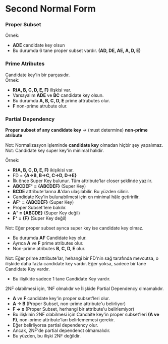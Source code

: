 # Second Normal Form

### Proper Subset

Örnek: 
* **ADE** candidate key olsun
* Bu durumda 6 tane proper subset vardır. **(AD, DE, AE, A, D, E)**

### Prime Atributes

Candidate key'in bir parçasıdır. \
Örnek: 
* **R(A, B, C, D, E, F)** ilişkisi var.
* Varsayalım **ADE** ve **BC** candidate key olsun.
* Bu durumda **A, B, C, D, E** prime attrubutes olur.
* **F** non-prime atrubute olur.

### Partial Dependency 
**Proper subset of any candidate key** -> (must determine) **non-prime atribute** 

Not: Normalizasyon işleminde **candidate key** olmadan hiçbir şey yapalımaz. \
Not: Candidate key super key'in minimal halidir.

Örnek:
* **R(A, B, C, D, E, F)** ikişikisi var.
* FD = **{A→B, B→C, C→D, D→E}**
* İlk önce Super Key bulunur. Tüm attribute'lar closer şeklinde yazılır.
* **ABCDEF⁺ = {ABCDEF}** (Super Key)
* **BCDE** attribute'larına **A**'dan ulaşılabilir. Bu yüzden silinir.
* Candidate Key'in bulunabilmesi için en minimal hâle getiririlir.
* **AF⁺ = {ABCDEF}** (Super Key)
* Proper Subset'lere bakılır.
* **A⁺ = {ABCDE}** (Super Key değil)
* **F⁺ = {F}** (Super Key değil)

Not: Eğer proper subset ayrıca super key ise candidate key olmaz.


* Bu durumda **AF** Candidate key olur.
* Ayrıca **A** ve **F** prime atributes olur.
* Non-prime atributes **B, C, D, E** olur.

Not: Eğer prime attribute'lar, hehangi bir FD'nin sağ tarafında mevcutsa, o ilişkide daha fazla candidate key vardır. Eğer yoksa, sadece bir tane Candidate Key vardır. 

* Bu ilişikide sadece 1 tane Candidate Key vardır.

2NF olabilmesi için, 1NF olmalıdır ve İlişkide Partial Dependency olmamalıdır. 

* **A** ve **F** candidate key'in proper subset'leri olur.
* **A → B** (Proper Subset, non-prime attribute'u belirliyor)
* **F → x** (Proper Subset, herhangi bir attribute'u belirlemiyor)
* Bu ilişkinin 2NF olabilmesi için Candaite key'in proper subset'leri **(A ve F)**, non-prime attribute'ları belirlememesi gerekir. 
* Eğer belirliyorsa partial dependency olur.
* Ancak, 2NF'de partial dependenct olmamalıdır.
* Bu yüzden, bu ilişki 2NF değildir.
